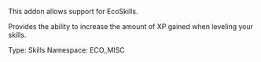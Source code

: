 This addon allows support for EcoSkills.

Provides the ability to increase the amount of XP gained when leveling your skills.

Type: Skills
Namespace: ECO_MISC
